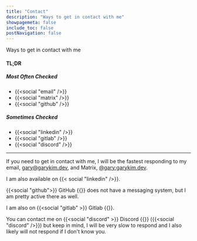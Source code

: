 ```yaml
---
title: "Contact"
description: "Ways to get in contact with me"
showpagemeta: false
include_toc: false
postNavigation: false
---
```


Ways to get in contact with me

#### TL;DR

##### Most Often Checked

* {{<social "email" />}}
* {{<social "matrix" />}}
* {{<social "github" />}}

##### Sometimes Checked

* {{<social "linkedin" />}}
* {{<social "gitlab" />}}
* {{<social "discord" />}}

---

If you need to get in contact with me, I will be the fastest responding to my email, [gary@garykim.dev](mailto:gary@garykim.dev), and Matrix, [@gary:garykim.dev](https://matrix.to/#/@gary:garykim.dev).

I am also available on {{< social "linkedin" />}}.

{{<social "github">}} GitHub {{</social>}} does not have a messaging system, but I am pretty active there as well.

I am also on {{<social "gitlab" >}} Gitlab {{</social>}}.

You can contact me on {{<social "discord" >}} Discord {{</social>}} ({{<social "discord" />}}) but keep in mind, I will be very slow to respond and I also likely will not respond if I don't know you.

